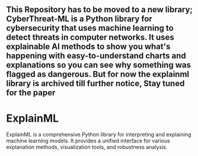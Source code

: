 ## This Repository has to be moved to a new library; CyberThreat-ML is a Python library for cybersecurity that uses machine learning to detect threats in computer networks. It uses explainable AI methods to  show you what's happening with easy-to-understand charts and explanations so you can see why something was flagged as dangerous. But for now the explainml library is archived till further notice, Stay tuned for the paper

# ExplainML

ExplainML is a comprehensive Python library for interpreting and explaining machine learning models. It provides a unified interface for various explanation methods, visualization tools, and robustness analysis.


